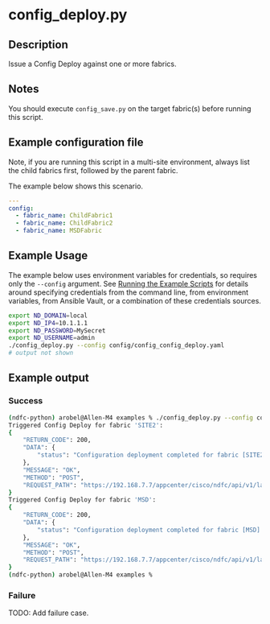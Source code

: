 # config_deploy.py

## Description

Issue a Config Deploy against one or more fabrics.

## Notes

You should execute `config_save.py` on the target fabric(s) before running this script.

## Example configuration file

Note, if you are running this script in a multi-site environment,
always list the child fabrics first, followed by the parent fabric.

The example below shows this scenario.

``` yaml title="config/config_config_deploy.yaml"
---
config:
  - fabric_name: ChildFabric1
  - fabric_name: ChildFabric2
  - fabric_name: MSDFabric
```

## Example Usage

The example below uses environment variables for credentials, so requires
only the `--config` argument.  See [Running the Example Scripts]
for details around specifying credentials from the command line, from
environment variables, from Ansible Vault, or a combination of these
credentials sources.

[Running the Example Scripts]: ../setup/running-the-example-scripts.md

``` bash
export ND_DOMAIN=local
export ND_IP4=10.1.1.1
export ND_PASSWORD=MySecret
export ND_USERNAME=admin
./config_deploy.py --config config/config_config_deploy.yaml
# output not shown
```

## Example output

### Success

``` bash title="Config Deploy Succeeded"
(ndfc-python) arobel@Allen-M4 examples % ./config_deploy.py --config config/config_config_deploy.yaml
Triggered Config Deploy for fabric 'SITE2':
{
    "RETURN_CODE": 200,
    "DATA": {
        "status": "Configuration deployment completed for fabric [SITE2]."
    },
    "MESSAGE": "OK",
    "METHOD": "POST",
    "REQUEST_PATH": "https://192.168.7.7/appcenter/cisco/ndfc/api/v1/lan-fabric/rest/control/fabrics/SITE2/config-deploy?forceShowRun=false"
}
Triggered Config Deploy for fabric 'MSD':
{
    "RETURN_CODE": 200,
    "DATA": {
        "status": "Configuration deployment completed for fabric [MSD]."
    },
    "MESSAGE": "OK",
    "METHOD": "POST",
    "REQUEST_PATH": "https://192.168.7.7/appcenter/cisco/ndfc/api/v1/lan-fabric/rest/control/fabrics/MSD/config-deploy?forceShowRun=false"
}
(ndfc-python) arobel@Allen-M4 examples %
```

### Failure

TODO: Add failure case.
